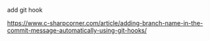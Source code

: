 add git hook

https://www.c-sharpcorner.com/article/adding-branch-name-in-the-commit-message-automatically-using-git-hooks/